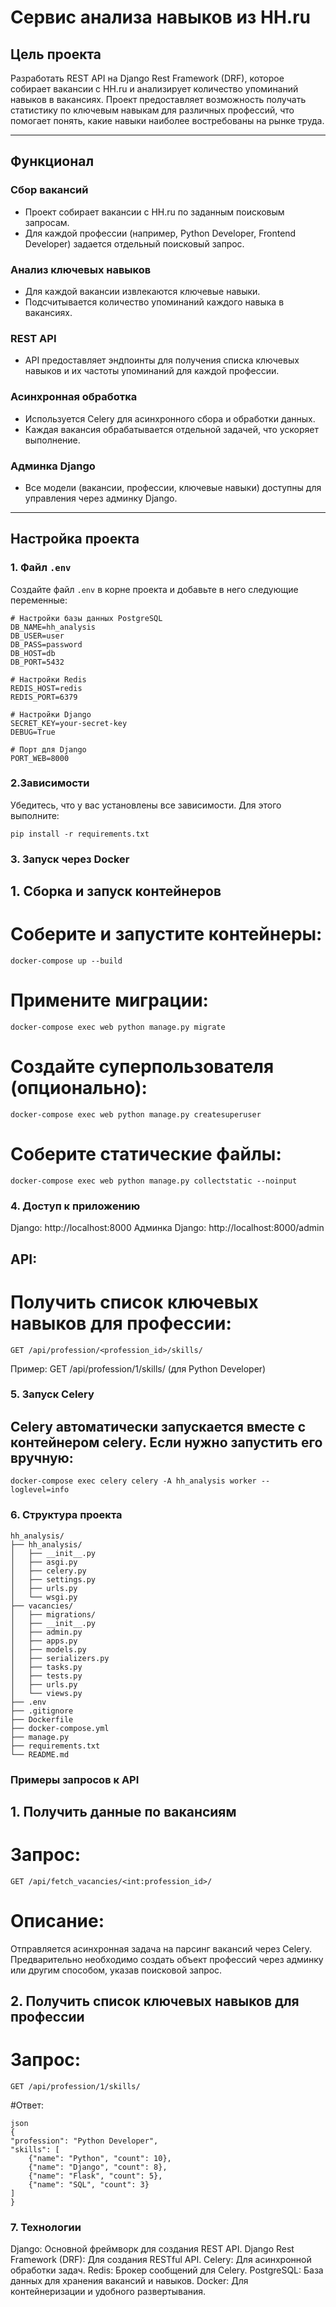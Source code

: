 # Сервис анализа навыков из HH.ru

## Цель проекта

Разработать REST API на Django Rest Framework (DRF), которое собирает вакансии с HH.ru и анализирует количество упоминаний навыков в вакансиях. Проект предоставляет возможность получать статистику по ключевым навыкам для различных профессий, что помогает понять, какие навыки наиболее востребованы на рынке труда.

---

## Функционал

### Сбор вакансий
- Проект собирает вакансии с HH.ru по заданным поисковым запросам.
- Для каждой профессии (например, Python Developer, Frontend Developer) задается отдельный поисковый запрос.

### Анализ ключевых навыков
- Для каждой вакансии извлекаются ключевые навыки.
- Подсчитывается количество упоминаний каждого навыка в вакансиях.

### REST API
- API предоставляет эндпоинты для получения списка ключевых навыков и их частоты упоминаний для каждой профессии.

### Асинхронная обработка
- Используется Celery для асинхронного сбора и обработки данных.
- Каждая вакансия обрабатывается отдельной задачей, что ускоряет выполнение.

### Админка Django
- Все модели (вакансии, профессии, ключевые навыки) доступны для управления через админку Django.

---

## Настройка проекта

### 1. Файл `.env`

Создайте файл `.env` в корне проекта и добавьте в него следующие переменные:

```env
# Настройки базы данных PostgreSQL
DB_NAME=hh_analysis
DB_USER=user
DB_PASS=password
DB_HOST=db
DB_PORT=5432

# Настройки Redis
REDIS_HOST=redis
REDIS_PORT=6379

# Настройки Django
SECRET_KEY=your-secret-key
DEBUG=True

# Порт для Django
PORT_WEB=8000
```


### 2.Зависимости

Убедитесь, что у вас установлены все зависимости. Для этого выполните:
```
pip install -r requirements.txt

```
### 3. Запуск через Docker


## 1. Сборка и запуск контейнеров

# Соберите и запустите контейнеры:
```
docker-compose up --build
```

# Примените миграции:
```
docker-compose exec web python manage.py migrate
```
# Создайте суперпользователя (опционально):
```
docker-compose exec web python manage.py createsuperuser
```
# Соберите статические файлы:
```
docker-compose exec web python manage.py collectstatic --noinput
```

### 4. Доступ к приложению

Django: http://localhost:8000
Админка Django: http://localhost:8000/admin

## API:

# Получить список ключевых навыков для профессии: 
```
GET /api/profession/<profession_id>/skills/
```
Пример: GET /api/profession/1/skills/ (для Python Developer)


### 5. Запуск Celery

## Celery автоматически запускается вместе с контейнером celery. Если нужно запустить его вручную:
```
docker-compose exec celery celery -A hh_analysis worker --loglevel=info
```

### 6. Структура проекта
```
hh_analysis/
├── hh_analysis/
│   ├── __init__.py
│   ├── asgi.py
│   ├── celery.py
│   ├── settings.py
│   ├── urls.py
│   └── wsgi.py
├── vacancies/
│   ├── migrations/
│   ├── __init__.py
│   ├── admin.py
│   ├── apps.py
│   ├── models.py
│   ├── serializers.py
│   ├── tasks.py
│   ├── tests.py
│   ├── urls.py
│   └── views.py
├── .env
├── .gitignore
├── Dockerfile
├── docker-compose.yml
├── manage.py
├── requirements.txt
└── README.md

```
### Примеры запросов к API

## 1. Получить данные по вакансиям

# Запрос:

```
GET /api/fetch_vacancies/<int:profession_id>/
```

# Описание:

Отправляется асинхронная задача на парсинг вакансий через Celery.
Предварительно необходимо создать объект профессий через админку или другим способом, указав поисковой запрос.

## 2. Получить список ключевых навыков для профессии

# Запрос:

```
GET /api/profession/1/skills/
```

#Ответ:
```
json
{
"profession": "Python Developer",
"skills": [
    {"name": "Python", "count": 10},
    {"name": "Django", "count": 8},
    {"name": "Flask", "count": 5},
    {"name": "SQL", "count": 3}
]
}

```
### 7. Технологии

Django: Основной фреймворк для создания REST API.
Django Rest Framework (DRF):     Для создания RESTful API.
Celery: Для асинхронной обработки задач.
Redis: Брокер сообщений для Celery.
PostgreSQL: База данных для хранения вакансий и навыков.
Docker: Для контейнеризации и удобного развертывания.
